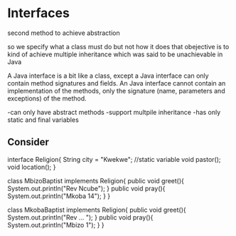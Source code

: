 # Interfaces 
second method to achieve abstraction 

so we specify what a class must do but not how it does that 
obejective is to kind of achieve multiple inheritance which was said to  be unachievable in Java 


A Java interface is a bit like a class, except a Java interface can only contain method signatures and fields. An Java interface cannot contain an implementation of the methods, only the signature (name, parameters and exceptions) of the method. 


-can only have abstract methods 
-support multpile inheritance 
-has only static and final variables 

## Consider 
interface Religion{
	String city = "Kwekwe"; //static variable 
	void pastor();
	void location(); 
} 

class MbizoBaptist implements Religion{
	public void greet(){
		System.out.println("Rev Ncube");
	}
	public void pray(){
		System.out.println("Mkoba 14");
	}
}

class MkobaBaptist implements Religion{
	public void greet(){
		System.out.println("Rev ... ");
	}
	public void pray(){
		System.out.println("Mbizo 1");
	}
}
